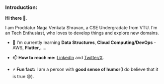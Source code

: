 <!--

**pnvshravan/pnvshravan** is a ✨ _special_ ✨ repository because its `README.md` (this file) appears on your GitHub profile.

Here are some ideas to get you started:

- 🔭 I’m currently working on ...
- 🌱 I’m currently learning ...
- 👯 I’m looking to collaborate on ...
- 🤔 I’m looking for help with ...
- 💬 Ask me about ...
- 📫 How to reach me: ...
- 😄 Pronouns: ...
- ⚡ Fun fact: ...
-->

### Introduction:
**Hi there 👋**.

I am Proddatur Naga Venkata Shravan, a CSE Undergradate from VTU. I'm an Tech Enthusiast, who loves to develop things and explore new domains.

- 🌱 I’m currently learning **Data Structures**, **Cloud Computing/DevOps** - AWS, **Flutter**,.....
  
- 📫 **How to reach me:** [LinkedIn](https://www.linkedin.com/in/pnvshravan) and [Twitter/X](https://x.com/pnvshravan</a>).
  
- ⚡ **Fun fact:** I am a person with **good sense of humor**(I do believe that it is true 😄).



